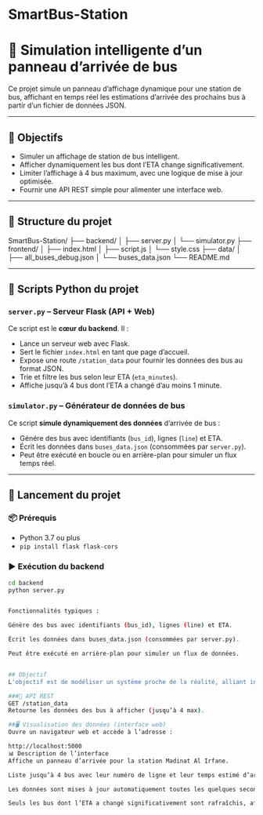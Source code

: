 # SmartBus-Station
# 🚌 Simulation intelligente d’un panneau d’arrivée de bus

Ce projet simule un panneau d’affichage dynamique pour une station de bus, affichant en temps réel les estimations d’arrivée des prochains bus à partir d’un fichier de données JSON.

---

## 📌 Objectifs

- Simuler un affichage de station de bus intelligent.
- Afficher dynamiquement les bus dont l’ETA change significativement.
- Limiter l’affichage à 4 bus maximum, avec une logique de mise à jour optimisée.
- Fournir une API REST simple pour alimenter une interface web.

---

## 📁 Structure du projet

SmartBus-Station/
├── backend/
│   ├── server.py
│   └── simulator.py
├── frontend/
│   ├── index.html
│   ├── script.js
│   └── style.css
├── data/
│   ├── all_buses_debug.json
│   └── buses_data.json
└── README.md



---

## 🐍 Scripts Python du projet

### `server.py` – Serveur Flask (API + Web)
Ce script est le **cœur du backend**. Il :

- Lance un serveur web avec Flask.
- Sert le fichier `index.html` en tant que page d’accueil.
- Expose une route `/station_data` pour fournir les données des bus au format JSON.
- Trie et filtre les bus selon leur ETA (`eta_minutes`).
- Affiche jusqu’à 4 bus dont l’ETA a changé d’au moins 1 minute.

### `simulator.py` – Générateur de données de bus
Ce script **simule dynamiquement des données** d’arrivée de bus :

- Génére des bus avec identifiants (`bus_id`), lignes (`line`) et ETA.
- Écrit les données dans `buses_data.json` (consommées par `server.py`).
- Peut être exécuté en boucle ou en arrière-plan pour simuler un flux temps réel.

---

## 🚀 Lancement du projet

### 📦 Prérequis
- Python 3.7 ou plus
- `pip install flask flask-cors`

### ▶️ Exécution du backend

```bash
cd backend
python server.py


Fonctionnalités typiques :

Génère des bus avec identifiants (bus_id), lignes (line) et ETA.

Écrit les données dans buses_data.json (consommées par server.py).

Peut être exécuté en arrière-plan pour simuler un flux de données.


## Objectif 
L'objectif est de modéliser un système proche de la réalité, alliant interface utilisateur intuitive, communication en temps réel et traitement intelligent des données, dans le but de démontrer les capacités d’un système embarqué de nouvelle génération dédié à l'information des voyageurs.

###🔌 API REST
GET /station_data
Retourne les données des bus à afficher (jusqu’à 4 max).

##🖥️ Visualisation des données (interface web)
Ouvre un navigateur web et accède à l’adresse :

http://localhost:5000
📊 Description de l’interface
Affiche un panneau d’arrivée pour la station Madinat Al Irfane.

Liste jusqu’à 4 bus avec leur numéro de ligne et leur temps estimé d’arrivée (ETA) en minutes.

Les données sont mises à jour automatiquement toutes les quelques secondes via des requêtes vers l’API /station_data.

Seuls les bus dont l’ETA a changé significativement sont rafraîchis, afin d’éviter un affichage instable
